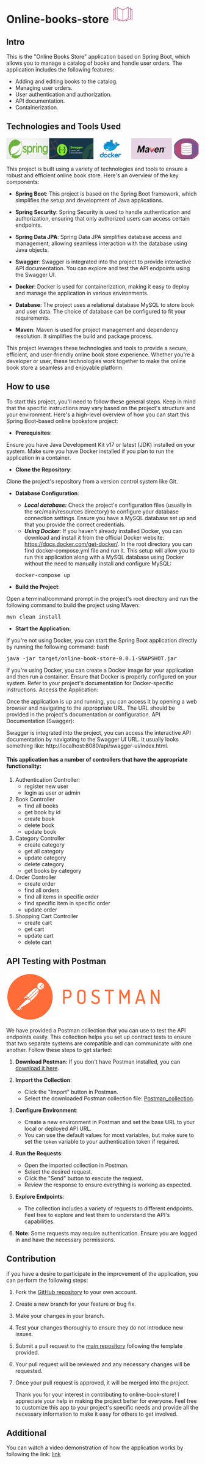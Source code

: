 # Online-books-store ![](media/logo.jpg)
## Intro 
This is the "Online Books Store" application based on Spring Boot, which allows you to manage a catalog of books and 
handle user orders. The application includes the following features:

- Adding and editing books to the catalog.
- Managing user orders.
- User authentication and authorization.
- API documentation.
- Containerization.

## Technologies and Tools Used
![](media/tech.png)

This project is built using a variety of technologies and tools to ensure a robust and efficient online book store. Here's an overview of the key components:

- **Spring Boot**: This project is based on the Spring Boot framework, which simplifies the setup and development of Java applications.

- **Spring Security**: Spring Security is used to handle authentication and authorization, ensuring that only authorized users can access certain endpoints.

- **Spring Data JPA**: Spring Data JPA simplifies database access and management, allowing seamless interaction with the database using Java objects.

- **Swagger**: Swagger is integrated into the project to provide interactive API documentation. You can explore and test the API endpoints using the Swagger UI.

- **Docker**: Docker is used for containerization, making it easy to deploy and manage the application in various environments.

- **Database**: The project uses a relational database MySQL to store book and user data. The choice of database can be configured to fit your requirements.

- **Maven**: Maven is used for project management and dependency resolution. It simplifies the build and package process.


This project leverages these technologies and tools to provide a secure, efficient, and user-friendly online book store experience. Whether you're a developer or user, these technologies work together to make the online book store a seamless and enjoyable platform.
## How to use
To start this project, you'll need to follow these general steps. Keep in mind that the specific instructions may vary based on the project's structure and your environment. Here's a high-level overview of how you can start this Spring Boot-based online bookstore project:

- **Prerequisites**:

Ensure you have Java Development Kit v17 or latest (JDK) installed on your system.
Make sure you have Docker installed if you plan to run the application in a container.
- **Clone the Repository**:

Clone the project's repository from a version control system like Git.
- **Database Configuration**:
  - ***Local database:*** Check the project's configuration files (usually in the src/main/resources directory) to configure your database connection settings. Ensure you have a MySQL database set up and that you provide the correct credentials.
  - ***Using Docker:*** If you haven't already installed Docker, you can download and install it from the official Docker website: https://docs.docker.com/get-docker/. In the root directory you can find docker-compose.yml file and run it. This setup will allow you to run this application along with a MySQL database using Docker without the need to manually install and configure MySQL:

  <pre>docker-compose up </pre> 

- **Build the Project**:

Open a terminal/command prompt in the project's root directory and run the following command to build the project using Maven:
<pre>
mvn clean install
</pre>
- **Start the Application**:

If you're not using Docker, you can start the Spring Boot application directly by running the following command:
bash
<pre>
java -jar target/online-book-store-0.0.1-SNAPSHOT.jar
</pre>
If you're using Docker, you can create a Docker image for your application and then run a container. Ensure that Docker is properly configured on your system. Refer to your project's documentation for Docker-specific instructions.
Access the Application:

Once the application is up and running, you can access it by opening a web browser and navigating to the appropriate URL. The URL should be provided in the project's documentation or configuration.
API Documentation (Swagger):

Swagger is integrated into the project, you can access the interactive API documentation by navigating to the Swagger UI URL. It usually looks something like: http://localhost:8080/api/swagger-ui/index.html.
#### This application has a number of controllers that have the appropriate functionality:
 1. Authentication Controller:
    - register new user
    - login as user or admin
 2. Book Controller
    - find all books
    - get book by id
    - create book
    - delete book
    - update book
3. Category Controller
   - create category
   - get all category
   - update category
   - delete category
   - get books by category
4. Order Controller
   - create order
   - find all orders
   - find all items in specific order
   - find specific item in specific order
   - update order
5. Shopping Cart Controller
   - create cart
   - get cart
   - update cart 
   - delete cart
## API  Testing with Postman
![](media/postman.png)

We have provided a Postman collection that you can use to test the API endpoints easily.
This collection helps you set up contract tests to ensure that two separate systems are compatible and can communicate with one another.
Follow these steps to get started:
1. **Download Postman**: If you don't have Postman installed, you can [download it here](https://www.postman.com/downloads/).

2. **Import the Collection**:

    - Click the "Import" button in Postman.
    - Select the downloaded Postman collection file: [Postman_collection](media/postmanCollection.json).

3. **Configure Environment**:

    - Create a new environment in Postman and set the base URL to your local or deployed API URL.
    - You can use the default values for most variables, but make sure to set the `token` variable to your authentication token if required.

4. **Run the Requests**:

    - Open the imported collection in Postman.
    - Select the desired request.
    - Click the "Send" button to execute the request.
    - Review the response to ensure everything is working as expected.

5. **Explore Endpoints**:

    - The collection includes a variety of requests to different endpoints. Feel free to explore and test them to understand the API's capabilities.

6. **Note**: Some requests may require authentication. Ensure you are logged in and have the necessary permissions.

## Contribution
if you have a desire to participate in the improvement of the application, you can perform the following steps:
1. Fork the [GitHub repository](https://github.com/OleksandrSaven/book-store) to your own account.

2. Create a new branch for your feature or bug fix.

3. Make your changes in your branch.

4. Test your changes thoroughly to ensure they do not introduce new issues.

5. Submit a pull request to the [main repository](https://github.com/OleksandrSaven/book-store) following the template provided.

6. Your pull request will be reviewed and any necessary changes will be requested.

7. Once your pull request is approved, it will be merged into the project.


   Thank you for your interest in contributing to online-book-store! I appreciate your help in making the project better for everyone.
Feel free to customize this app to your project's specific needs and provide all the necessary information to make it easy for others to get involved.

## Additional
You can watch a video demonstration of how the application works by following the link: [link](https://www.loom.com/share/b22e5acdcf8d40f694ae9ba4246d4af7)